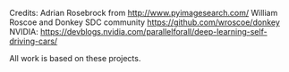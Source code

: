 Credits:
Adrian Rosebrock from http://www.pyimagesearch.com/
William Roscoe and Donkey SDC community https://github.com/wroscoe/donkey
NVIDIA: https://devblogs.nvidia.com/parallelforall/deep-learning-self-driving-cars/

All work is based on these projects.
